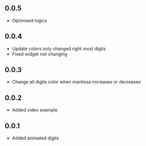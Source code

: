 ## 0.0.5
* Optimised logics

## 0.0.4

* Update colors only changed right most digits
* Fixed widget not changing 

## 0.0.3

* Change all digits color when mantissa increases or decreases

## 0.0.2

* Added video example

## 0.0.1

* Added animated digits
